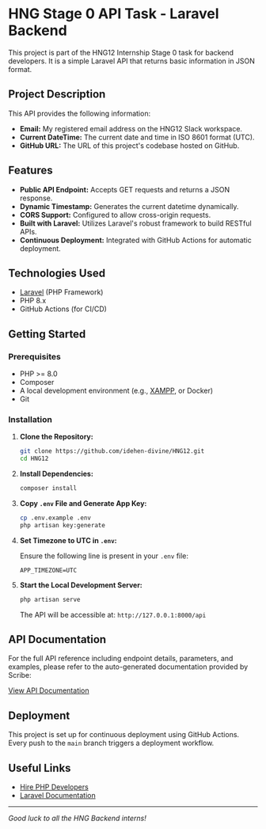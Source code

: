 # HNG Stage 0 API Task - Laravel Backend

This project is part of the HNG12 Internship Stage 0 task for backend developers. It is a simple Laravel API that returns basic information in JSON format.

## Project Description

This API provides the following information:
- **Email:** My registered email address on the HNG12 Slack workspace.
- **Current DateTime:** The current date and time in ISO 8601 format (UTC).
- **GitHub URL:** The URL of this project's codebase hosted on GitHub.

## Features

- **Public API Endpoint:** Accepts GET requests and returns a JSON response.
- **Dynamic Timestamp:** Generates the current datetime dynamically.
- **CORS Support:** Configured to allow cross-origin requests.
- **Built with Laravel:** Utilizes Laravel's robust framework to build RESTful APIs.
- **Continuous Deployment:** Integrated with GitHub Actions for automatic deployment.

## Technologies Used

- [Laravel](https://laravel.com/) (PHP Framework)
- PHP 8.x
- GitHub Actions (for CI/CD)

## Getting Started

### Prerequisites

- PHP >= 8.0
- Composer
- A local development environment (e.g., [XAMPP](https://www.apachefriends.org/index.html), or Docker)
- Git

### Installation

1. **Clone the Repository:**

   ```bash
   git clone https://github.com/idehen-divine/HNG12.git
   cd HNG12
   ```

2. **Install Dependencies:**

   ```bash
   composer install
   ```

3. **Copy `.env` File and Generate App Key:**

   ```bash
   cp .env.example .env
   php artisan key:generate
   ```

4. **Set Timezone to UTC in `.env`:**

   Ensure the following line is present in your `.env` file:

   ```dotenv
   APP_TIMEZONE=UTC
   ```

5. **Start the Local Development Server:**

   ```bash
   php artisan serve
   ```

   The API will be accessible at: `http://127.0.0.1:8000/api`

## API Documentation

For the full API reference including endpoint details, parameters, and examples, please refer to the auto-generated documentation provided by Scribe:

[View API Documentation](https://hng12-backend.koyeb.app/docs/)

## Deployment

This project is set up for continuous deployment using GitHub Actions. Every push to the `main` branch triggers a deployment workflow.
## Useful Links

- [Hire PHP Developers](https://hng.tech/hire/php-developers)
- [Laravel Documentation](https://laravel.com/docs)

---

*Good luck to all the HNG Backend interns!*
